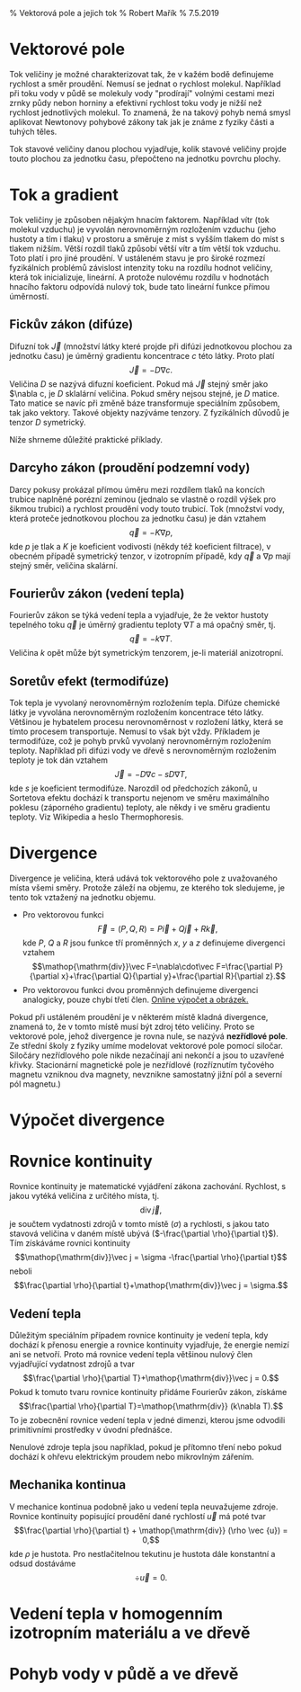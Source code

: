 % Vektorová pole a jejich tok
% Robert Mařík
% 7.5.2019

# Vektorové pole

Tok veličiny je možné charakterizovat tak, že v kažém bodě definujeme
rychlost a směr proudění. Nemusí se jednat o rychlost
molekul. Například při toku vody v půdě se molekuly vody "prodírají"
volnými cestami mezi zrnky půdy nebon horniny a efektivní rychlost
toku vody je nižší než rychlost jednotlivých molekul. To znamená, že
na takový pohyb nemá smysl aplikovat Newtonovy pohybové zákony tak jak
je známe z fyziky části a tuhých těles.

Tok stavové veličiny danou plochou vyjadřuje, kolik stavové veličiny
projde touto plochou za jednotku času, přepočteno na jednotku povrchu
plochy.

# Tok a gradient

Tok veličiny je způsoben nějakým hnacím faktorem. Například vítr (tok
molekul vzduchu) je vyvolán nerovnoměrným rozložením vzduchu (jeho
hustoty a tím i tlaku) v prostoru a směruje z míst s vyšším tlakem do
míst s tlakem nižším.  Větší rozdíl tlaků způsobí větší vítr a tím
větší tok vzduchu. Toto platí i pro jiné proudění. V ustáleném stavu
je pro široké rozmezí fyzikálních problémů závislost intenzity toku na
rozdílu hodnot veličiny, která tok inicializuje, lineární.  A protože
nulovému rozdílu v hodnotách hnacího faktoru odpovídá nulový tok, bude
tato lineární funkce přímou úměrností.


## Fickův zákon (difúze)

Difuzní tok $\vec J$ (množství látky které projde při difúzi
jednotkovou plochou za jednotku času) je úměrný gradientu koncentrace
$c$ této látky. Proto platí $$\vec J=-D\nabla c. $$ Veličina $D$
se nazývá difuzní koeficient. Pokud má $\vec J$ stejný směr jako
$\nabla c, je $D$ sklalární veličina. Pokud směry nejsou stejné,
je $D$ matice. Tato matice se navíc při změně báze transformuje
speciálním způsobem, tak jako vektory. Takové objekty nazýváme
tenzory. Z fyzikálních důvodů je tenzor $D$ symetrický.

Níže shrneme důležité praktické příklady.

## Darcyho zákon (proudění podzemní vody)

Darcy pokusy prokázal přímou úměru mezi rozdílem tlaků na koncích
trubice naplněné porézní zeminou (jednalo se vlastně o rozdíl výšek
pro šikmou trubici) a rychlost proudění vody touto trubicí. Tok
(množství vody, která proteče jednotkovou plochou za jednotku času) je
dán vztahem $$\vec q=-K\nabla p,$$ kde $p$ je tlak a $K$ je koeficient
vodivosti (někdy též koeficient filtrace), v obecném případě
symetrický tenzor, v izotropním případě, kdy $\vec q$ a $\nabla p$
mají stejný směr, veličina skalární.

## Fourierův zákon (vedení tepla)

Fourierův zákon se týká vedení tepla a vyjadřuje, že 
že vektor hustoty tepelného toku $\vec q$ je úměrný gradientu teploty $\nabla T$
a má opačný směr, tj. 
 $$\vec q=-k\nabla T.$$ Veličina $k$ opět může být symetrickým
 tenzorem, je-li materiál anizotropní.


## Soretův efekt (termodifúze)

Tok tepla je vyvolaný nerovnoměrným rozložením tepla. Difúze chemické
látky je vyvolána nerovnoměrným rozložením koncentrace této
látky. Většinou je hybatelem procesu nerovnoměrnost v rozložení látky,
která se tímto procesem transportuje. Nemusí to však být
vždy. Příkladem je termodifúze, což je pohyb prvků vyvolaný
nerovnoměrným rozložením teploty. Například při difúzi vody ve dřevě s
nerovnoměrným rozložením teploty je tok dán vztahem $$\vec J=-D\nabla c - s D \nabla T, $$
kde $s$ je koeficient termodifúze. Narozdíl od předchozích zákonů, u
Sortetova efektu dochází k transportu nejenom ve
směru maximálního poklesu (záporného gradientu) teploty, ale někdy i ve směru 
gradientu teploty. Viz Wikipedia a heslo Thermophoresis.

# Divergence

Divergence je veličina, která udává tok vektorového pole z uvažovaného
místa všemi směry. Protože záleží na objemu, ze kterého tok sledujeme,
je tento tok vztažený na jednotku objemu. 

* Pro vektorovou funkci $$\vec F=(P,Q,R)=P\vec i + Q\vec j + R\vec k,$$ kde $P$, $Q$ a $R$ jsou funkce tří proměnných $x$, $y$ a $z$ definujeme
divergenci vztahem
	  $$\mathop{\mathrm{div}}\vec F=\nabla\cdot\vec F=\frac{\partial P}{\partial x}+\frac{\partial Q}{\partial y}+\frac{\partial R}{\partial z}.$$
* Pro vektorovou funkci dvou proměnných definujeme divergenci analogicky, pouze chybí třetí člen. [Online výpočet a obrázek.](https://sagecell.sagemath.org/?z=eJyNUstqwzAQvBv8D0uS1jJRipO7rv2JOhjFlhOBbBn5USkh_96V4iZpoVBh0K52RqOdtaWOntnEDUksODgnaRzFUU2sP08Z2Thq145mKeBaQivaUemJg9EDLwVIqOQkzFG0pYij5U_ezAq8G-sPsN-_sQ_wLAH-QbaRLQXbcEvBhdhhDAw2Wwr4hc0DUaFmpJJ1TeqPbE9tup6T7Z66e7Lbo3D61sumU7J2RT0qRbD1cjTq8S7YPLjnZ65L6b22exbJPPBRy541tx4Iwd_-pD_JaWgUMYtVfhBH2V64ksdWVFfIJ1HC-yuDlx7yHPI4Qlfyhg8n3V3CbpoL9nm9_guJNt6RwDxStNVdbbV4CSyi-CAswd4Zds_8T4EGUbgde1d_V-bS7NhzDZdvslN6KFB30KaopVAVCY7M06bekDnG2zAKM_Yj9qmjYczulvK-w3sKwwepGY661EoblhzUKJL0C_Io15w=&lang=sage)


Pokud při ustáleném proudění je v některém místě kladná divergence,
znamená to, že v tomto místě musí být zdroj této veličiny. Proto se
vektorové pole, jehož divergence je rovna nule, se nazývá **nezřídlové
pole**. Ze střední školy z fyziky umíme modelovat vektorové pole
pomocí siločar. Siločáry nezřídlového pole nikde nezačínají ani
nekončí a jsou to uzavřené křivky. Stacionární magnetické pole je
nezřídlové (rozříznutím tyčového magnetu vzniknou dva magnety,
nevznikne samostatný jižní pól a severní pól magnetu.)

# Výpočet divergence

# Rovnice kontinuity

Rovnice kontinuity je matematické vyjádření zákona
zachování. Rychlost, s jakou vytéká veličina z určitého místa,
tj. $$\mathop{\mathrm{div}}\vec j,$$ je součtem vydatnosti zdrojů v tomto místě
($\sigma$) a rychlosti, s jakou tato stavová veličina v daném místě
ubývá ($-\frac{\partial \rho}{\partial t}$). Tím získáváme rovnici kontinuity
$$\mathop{\mathrm{div}}\vec j = \sigma -\frac{\partial \rho}{\partial t}$$ neboli
$$\frac{\partial \rho}{\partial t}+\mathop{\mathrm{div}}\vec j = \sigma.$$ 

## Vedení tepla

Důležitým speciálním případem rovnice kontinuity je vedení tepla, kdy
dochází k přenosu energie a rovnice kontinuity vyjadřuje, že energie
nemizí ani se netvoří. Proto má rovnice vedení tepla většinou nulový
člen vyjadřující vydatnost zdrojů a tvar 
$$\frac{\partial \rho}{\partial T}+\mathop{\mathrm{div}}\vec j = 0.$$
Pokud k tomuto tvaru rovnice kontinuity přidáme Fourierův zákon,
získáme
$$\frac{\partial \rho}{\partial T}=\mathop{\mathrm{div}} (k\nabla T).$$ 
To je zobecnění rovnice vedení tepla v jedné dimenzi, kterou jsme
odvodili primitivními prostředky v úvodní přednášce.

Nenulové zdroje tepla jsou například, pokud je přítomno tření nebo
pokud dochází k ohřevu elektrickým proudem nebo mikrovlným zářením.

## Mechanika kontinua

V mechanice kontinua podobně jako u vedení tepla neuvažujeme zdroje. Rovnice kontinuity popisující proudění dané rychlostí $\vec u$ má poté tvar
$$\frac{\partial \rho}{\partial t} + \mathop{\mathrm{div}} (\rho \vec {u}) = 0,$$
kde $\rho$ je hustota. Pro nestlačitelnou tekutinu je hustota dále konstantní a odsud dostáváme $$\div \vec u =0.$$

# Vedení tepla v homogenním izotropním materiálu a ve dřevě

# Pohyb vody v půdě a ve dřevě

